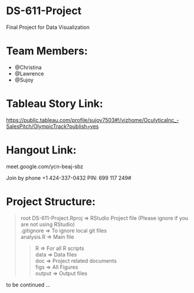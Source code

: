# DS-611-Project
Final Project for Data Visualization

# Team Members:
* @Christina
* @Lawrence
* @Sujoy

# Tableau Story Link:
https://public.tableau.com/profile/sujoy7503#!/vizhome/OculyticaInc_-SalesPitch/OlympicTrack?publish=yes


# Hangout Link:
meet.google.com/ycn-beaj-sbz

Join by phone
‪+1 424-337-0432‬ PIN: ‪699 117 249‬#

# Project Structure:

> root
> DS-611-Project.Rproj => RStudio Project file (Please ignore if you are not using RStudio)  
> .gitignore => To ignore local git files  
> analysis.R => Main file  
>> R       => For all R scripts  
>> data    => Data files  
>> doc     => Project related documents  
>> figs    => All Figures   
>> output  => Output files




to be continued ...
